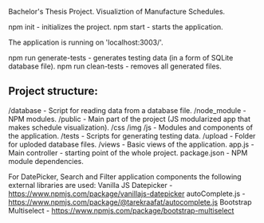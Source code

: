 Bachelor's Thesis Project.
Visualiztion of Manufacture Schedules.

npm init    - initializes the project.
npm start   - starts the application.

The application is running on 'localhost:3003/'.

npm run generate-tests  - generates testing data (in a form of SQLite database file).
npm run clean-tests     - removes all generated files.


Project structure:
-----------------
/database       - Script for reading data from a database file.
/node_module    - NPM modules.
/public         - Main part of the project (JS modularized app that makes schedule visualization).
    /css
    /img
    /js         - Modules and components of the application.
/tests          - Scripts for generating testing data.
/upload         - Folder for uploded database files.
/views          - Basic views of the application.
app.js          - Main controller - starting point of the whole project.
package.json    - NPM module dependencies.


For DatePicker, Search and Filter application components the following external libraries are used:
Vanilla JS Datepicker   - https://www.npmjs.com/package/vanillajs-datepicker
autoComplete.js         - https://www.npmjs.com/package/@tarekraafat/autocomplete.js
Bootstrap Multiselect   - https://www.npmjs.com/package/bootstrap-multiselect
